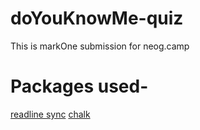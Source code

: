 # doYouKnowMe-quiz
This is markOne submission for neog.camp

# Packages used-
[readline sync](https://www.npmjs.com/package/readline-sync)
[chalk](https://www.npmjs.com/package/chalk)
